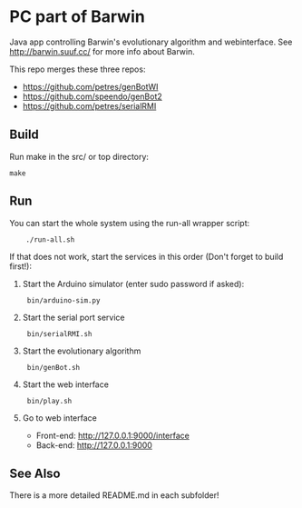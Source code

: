 PC part of Barwin
=================
Java app controlling Barwin's evolutionary algorithm and webinterface.
See http://barwin.suuf.cc/ for more info about Barwin.

This repo merges these three repos:
* https://github.com/petres/genBotWI
* https://github.com/speendo/genBot2
* https://github.com/petres/serialRMI

Build
-----
Run make in the src/ or top directory:

	make

Run
---
You can start the whole system using the run-all wrapper script:

		./run-all.sh

If that does not work, start the services in this order
(Don't forget to build first!):

1. Start the Arduino simulator (enter sudo password if asked):

		bin/arduino-sim.py

2. Start the serial port service

		bin/serialRMI.sh

3. Start the evolutionary algorithm

		bin/genBot.sh

4. Start the web interface

		bin/play.sh

5. Go to web interface

	* Front-end: http://127.0.0.1:9000/interface
	* Back-end: http://127.0.0.1:9000


See Also
--------
There is a more detailed README.md in each subfolder!

